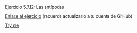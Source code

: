 Ejercicio 5.7.12: Las antípodas

<a href="http://cursosweb.github.io/X-Nav-5.7.12-Antipodas/">Enlace al ejercicio</a> (recuerda actualizarlo a tu cuenta de GitHub)

<a href="https://jgmatu.github.io/X-Nav-5.7.12-Antipodas/">Try me</a>
